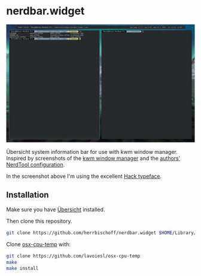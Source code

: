 # nerdbar.widget

![Screenshot](screenshot.jpg)

Übersicht system information bar for use with kwm window manager. Inspired by screenshots of the [kwm window manager](https://github.com/koekeishiya/kwm) and the [authors' NerdTool configuration](https://github.com/koekeishiya/kwm/issues/8#issuecomment-166608067).

In the screenshot above I'm using the excellent [Hack typeface](https://github.com/chrissimpkins/hack).


## Installation

Make sure you have [Übersicht](http://tracesof.net/uebersicht/) installed.

Then clone this repository.

```bash
git clone https://github.com/herrbischoff/nerdbar.widget $HOME/Library/Application\ Support/Übersicht/widgets/nerdbar.widget
```

Clone [osx-cpu-temp](https://github.com/lavoiesl/osx-cpu-temp) with:

```bash
git clone https://github.com/lavoiesl/osx-cpu-temp
make
make install
```
